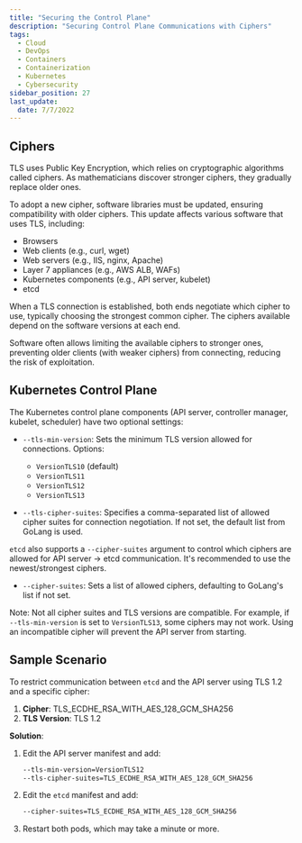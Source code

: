 ```yaml
---
title: "Securing the Control Plane"
description: "Securing Control Plane Communications with Ciphers"
tags: 
  - Cloud
  - DevOps
  - Containers
  - Containerization
  - Kubernetes
  - Cybersecurity
sidebar_position: 27
last_update:
  date: 7/7/2022
---
```



## Ciphers 

TLS uses Public Key Encryption, which relies on cryptographic algorithms called ciphers. As mathematicians discover stronger ciphers, they gradually replace older ones.

To adopt a new cipher, software libraries must be updated, ensuring compatibility with older ciphers. This update affects various software that uses TLS, including:

- Browsers
- Web clients (e.g., curl, wget)
- Web servers (e.g., IIS, nginx, Apache)
- Layer 7 appliances (e.g., AWS ALB, WAFs)
- Kubernetes components (e.g., API server, kubelet)
- etcd

When a TLS connection is established, both ends negotiate which cipher to use, typically choosing the strongest common cipher. The ciphers available depend on the software versions at each end.

Software often allows limiting the available ciphers to stronger ones, preventing older clients (with weaker ciphers) from connecting, reducing the risk of exploitation.


## Kubernetes Control Plane

The Kubernetes control plane components (API server, controller manager, kubelet, scheduler) have two optional settings:

- `--tls-min-version`: Sets the minimum TLS version allowed for connections. Options:
    - `VersionTLS10` (default)
    - `VersionTLS11`
    - `VersionTLS12`
    - `VersionTLS13`
  
- `--tls-cipher-suites`: Specifies a comma-separated list of allowed cipher suites for connection negotiation. If not set, the default list from GoLang is used.

`etcd` also supports a `--cipher-suites` argument to control which ciphers are allowed for API server → etcd communication. It's recommended to use the newest/strongest ciphers.

- `--cipher-suites`: Sets a list of allowed ciphers, defaulting to GoLang's list if not set.

Note: Not all cipher suites and TLS versions are compatible. For example, if `--tls-min-version` is set to `VersionTLS13`, some ciphers may not work. Using an incompatible cipher will prevent the API server from starting.


## Sample Scenario 

To restrict communication between `etcd` and the API server using TLS 1.2 and a specific cipher:

1. **Cipher**: TLS_ECDHE_RSA_WITH_AES_128_GCM_SHA256  
2. **TLS Version**: TLS 1.2

**Solution**:

1. Edit the API server manifest and add:

    ```bash
    --tls-min-version=VersionTLS12
    --tls-cipher-suites=TLS_ECDHE_RSA_WITH_AES_128_GCM_SHA256
    ```

2. Edit the `etcd` manifest and add:

    ```bash
    --cipher-suites=TLS_ECDHE_RSA_WITH_AES_128_GCM_SHA256
    ```

3. Restart both pods, which may take a minute or more.



 

 
